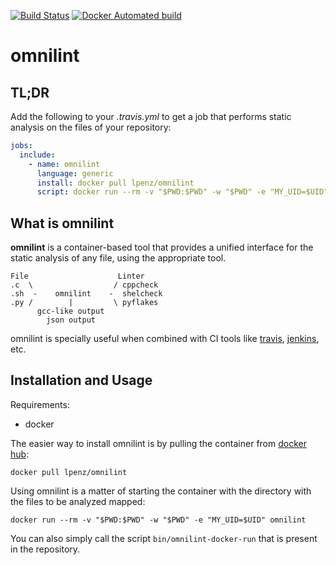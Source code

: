 [![Build Status](https://travis-ci.org/lpenz/omnilint.svg?branch=master)](https://travis-ci.org/lpenz/omnilint)
[![Docker Automated build](https://img.shields.io/docker/automated/lpenz/omnilint.svg)](https://hub.docker.com/r/lpenz/omnilint/builds/)

# omnilint


## TL;DR

Add the following to your *.travis.yml* to get a job that performs static
analysis on the files of your repository:

```yaml
jobs:
  include:
    - name: omnilint
      language: generic
      install: docker pull lpenz/omnilint
      script: docker run --rm -v "$PWD:$PWD" -w "$PWD" -e "MY_UID=$UID" lpenz/omnilint
```


## What is omnilint

**omnilint** is a container-based tool that provides a unified interface for the
static analysis of any file, using the appropriate tool.

    File                    Linter
    .c  \                  / cppcheck
    .sh  -    omnilint    -  shelcheck
    .py /        |         \ pyflakes
          gcc-like output
            json output


omnilint is specially useful when combined with CI tools
like [travis](https://travis-ci.org), [jenkins](https://jenkins.io), etc.


## Installation and Usage

Requirements:
- docker


The easier way to install omnilint is by pulling the container from
[docker hub](https://hub.docker.com/r/lpenz/omnilint/):

    docker pull lpenz/omnilint

Using omnilint is a matter of starting the container with the directory with the
files to be analyzed mapped:

    docker run --rm -v "$PWD:$PWD" -w "$PWD" -e "MY_UID=$UID" omnilint

You can also simply call the script `bin/omnilint-docker-run` that is present in
the repository.

